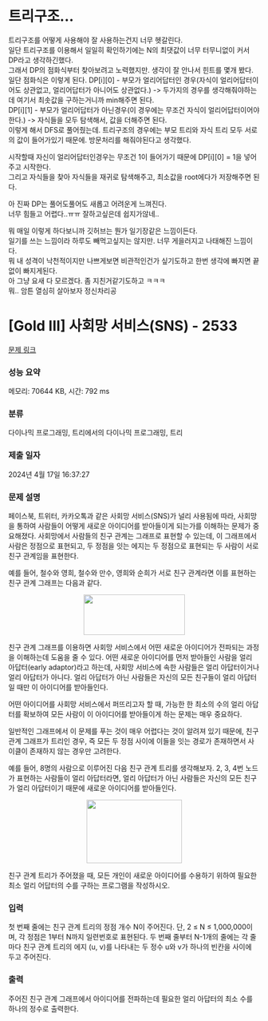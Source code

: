 # 트리구조...
트리구조를 어떻게 사용해야 잘 사용하는건지 너무 헷갈린다. </br>
일단 트리구조를 이용해서 일일히 확인하기에는 N의 최댓값이 너무 터무니없이 커서 DP라고 생각하긴했다. </br>
그래서 DP의 점화식부터 찾아보려고 노력했지만. 생각이 잘 안나서 힌트를 몇개 봤다. </br>
일단 점화식은 이렇게 된다.
DP[i][0] - 부모가 얼리어답터인 경우(자식이 얼리어답터이어도 상관없고, 얼리어답터가 아니어도 상관없다.) -> 두가지의 경우를 생각해줘야하는데 여기서 최솟값을 구하는거니까 min해주면 된다. </br>
DP[i][1] - 부모가 얼리어답터가 아닌경우(이 경우에는 무조건 자식이 얼리어답터이어야 한다.) -> 자식들을 모두 탐색해서, 값을 더해주면 된다. </br>
이렇게 해서 DFS로 풀어줬는데. 트리구조의 경우에는 부모 트리와 자식 트리 모두 서로의 값이 들어가있기 때문에. 방문처리를 해줘야된다고 생각했다. </br>

시작할때 자신이 얼리어답터인경우는 무조건 1이 들어가기 때문에 DP[i][0] = 1을 넣어주고 시작한다. </br>
그리고 자식들을 찾아 자식들을 재귀로 탐색해주고, 최소값을 root에다가 저장해주면 된다. </br>

아 진짜 DP는 풀어도풀어도 새롭고 어려운게 느껴진다. </br>
너무 힘들고 어렵다..ㅠㅠ 잘하고싶은데 쉽지가않네..</br>

뭐 매일 이렇게 하다보니까 깃허브는 뭔가 일기장같은 느낌이든다.</br>
일기를 쓰는 느낌이라 하루도 빼먹고싶지는 않지만. 너무 게을러지고 나태해진 느낌이다.</br>
뭐 내 성격이 낙천적이지만 나쁘게보면 비관적인건가 싶기도하고 한번 생각에 빠지면 끝없이 빠지게된다. </br>
아 그냥 요새 다 모르겠다. 좀 지친거같기도하고 ㅋㅋㅋ </br>
뭐.. 암튼 열심히 살아보자 정신차리공





# [Gold III] 사회망 서비스(SNS) - 2533 

[문제 링크](https://www.acmicpc.net/problem/2533) 

### 성능 요약

메모리: 70644 KB, 시간: 792 ms

### 분류

다이나믹 프로그래밍, 트리에서의 다이나믹 프로그래밍, 트리

### 제출 일자

2024년 4월 17일 16:37:27

### 문제 설명

<p>페이스북, 트위터, 카카오톡과 같은 사회망 서비스(SNS)가 널리 사용됨에 따라, 사회망을 통하여 사람들이 어떻게 새로운 아이디어를 받아들이게 되는가를 이해하는 문제가 중요해졌다. 사회망에서 사람들의 친구 관계는 그래프로 표현할 수 있는데,  이 그래프에서 사람은 정점으로 표현되고, 두 정점을 잇는 에지는 두 정점으로 표현되는 두 사람이 서로 친구 관계임을 표현한다. </p>

<p>예를 들어, 철수와 영희, 철수와 만수, 영희와 순희가 서로 친구 관계라면 이를 표현하는 친구 관계 그래프는 다음과 같다. </p>

<p style="text-align: center;"><img alt="" src="https://upload.acmicpc.net/c0d162b4-20d6-46eb-be8f-d06ae8bf1e9c/-/preview/" style="width: 203px; height: 81px;"></p>

<p>친구 관계 그래프를 이용하면 사회망 서비스에서 어떤 새로운 아이디어가 전파되는 과정을 이해하는데 도움을 줄 수 있다. 어떤 새로운 아이디어를 먼저 받아들인 사람을 얼리 아답터(early adaptor)라고 하는데, 사회망 서비스에 속한 사람들은 얼리 아답터이거나 얼리 아답터가 아니다. 얼리 아답터가 아닌 사람들은 자신의 모든 친구들이 얼리 아답터일 때만 이 아이디어를 받아들인다. </p>

<p>어떤 아이디어를 사회망 서비스에서 퍼뜨리고자 할 때, 가능한 한 최소의 수의 얼리 아답터를 확보하여 모든 사람이 이 아이디어를 받아들이게 하는  문제는 매우 중요하다. </p>

<p>일반적인 그래프에서 이 문제를 푸는 것이 매우 어렵다는 것이 알려져 있기 때문에, 친구 관계 그래프가 트리인 경우, 즉 모든 두 정점 사이에 이들을 잇는 경로가 존재하면서 사이클이 존재하지 않는 경우만 고려한다. </p>

<p>예를 들어, 8명의 사람으로 이루어진 다음 친구 관계 트리를 생각해보자. 2, 3, 4번 노드가 표현하는 사람들이 얼리 아답터라면, 얼리 아답터가 아닌 사람들은 자신의 모든 친구가 얼리 아답터이기 때문에 새로운 아이디어를 받아들인다.</p>

<p style="text-align: center;"><img alt="" src="https://upload.acmicpc.net/ac2e6a89-2e66-4cab-8f07-951372ef7fcc/-/preview/" style="width: 191px; height: 127px;"></p>

<p>친구 관계 트리가 주어졌을 때, 모든 개인이 새로운 아이디어를 수용하기 위하여 필요한 최소 얼리 어답터의 수를 구하는 프로그램을 작성하시오.</p>

### 입력 

 <p>첫 번째 줄에는 친구 관계 트리의 정점 개수 N이 주어진다. 단, 2 ≤ N ≤ 1,000,000이며, 각 정점은 1부터 N까지 일련번호로 표현된다. 두 번째 줄부터 N-1개의 줄에는 각 줄마다 친구 관계 트리의 에지 (u, v)를 나타내는 두 정수 u와 v가 하나의 빈칸을 사이에 두고 주어진다. </p>

### 출력 

 <p>주어진 친구 관계 그래프에서 아이디어를 전파하는데 필요한 얼리 아답터의 최소 수를 하나의 정수로 출력한다.</p>

